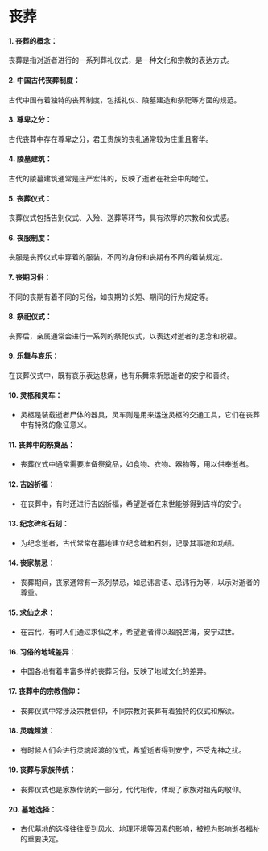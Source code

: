 # 丧葬
 
#### 1. 丧葬的概念：

丧葬是指对逝者进行的一系列葬礼仪式，是一种文化和宗教的表达方式。

#### 2. 中国古代丧葬制度：

古代中国有着独特的丧葬制度，包括礼仪、陵墓建造和祭祀等方面的规范。

#### 3. 尊卑之分：

古代丧葬中存在尊卑之分，君王贵族的丧礼通常较为庄重且奢华。

#### 4. 陵墓建筑：

古代的陵墓建筑通常是庄严宏伟的，反映了逝者在社会中的地位。

#### 5. 丧葬仪式：

丧葬仪式包括告别仪式、入殓、送葬等环节，具有浓厚的宗教和仪式感。

#### 6. 丧服制度：

丧服是丧葬仪式中穿着的服装，不同的身份和丧期有不同的着装规定。

#### 7. 丧期习俗：

不同的丧期有着不同的习俗，如丧期的长短、期间的行为规定等。

#### 8. 祭祀仪式：

丧葬后，亲属通常会进行一系列的祭祀仪式，以表达对逝者的思念和祝福。

#### 9. 乐舞与哀乐：

在丧葬仪式中，既有哀乐表达悲痛，也有乐舞来祈愿逝者的安宁和善终。

#### 10. 灵柩和灵车：
- 灵柩是装载逝者尸体的器具，灵车则是用来运送灵柩的交通工具，它们在丧葬中有特殊的象征意义。


#### 11. 丧葬中的祭奠品：
- 丧葬仪式中通常需要准备祭奠品，如食物、衣物、器物等，用以供奉逝者。


#### 12. 吉凶祈福：
- 在丧葬中，有时还进行吉凶祈福，希望逝者在来世能够得到吉祥的安宁。


#### 13. 纪念碑和石刻：
- 为纪念逝者，古代常常在墓地建立纪念碑和石刻，记录其事迹和功绩。


#### 14. 丧家禁忌：
- 丧葬期间，丧家通常有一系列禁忌，如忌讳言语、忌讳行为等，以示对逝者的尊重。


#### 15. 求仙之术：
- 在古代，有时人们通过求仙之术，希望逝者得以超脱苦海，安宁过世。


#### 16. 习俗的地域差异：
- 中国各地有着丰富多样的丧葬习俗，反映了地域文化的差异。


#### 17. 丧葬中的宗教信仰：
- 丧葬仪式中常涉及宗教信仰，不同宗教对丧葬有着独特的仪式和解读。


#### 18. 灵魂超渡：
- 有时候人们会进行灵魂超渡的仪式，希望逝者得到安宁，不受鬼神之扰。


#### 19. 丧葬与家族传统：
- 丧葬仪式也是家族传统的一部分，代代相传，体现了家族对祖先的敬仰。


#### 20. 墓地选择：
- 古代墓地的选择往往受到风水、地理环境等因素的影响，被视为影响逝者福祉的重要决定。